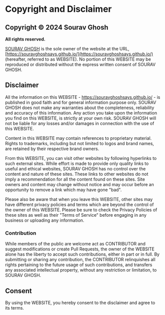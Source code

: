 # Copyright and Disclaimer


## Copyright &copy; 2024 Sourav Ghosh

**All rights reserved.**

[SOURAV GHOSH](https://www.linkedin.com/in/sourav92/) is the sole owner of the website at the URL, [https://souravghoshsays.github.io/](https://souravghoshsays.github.io/) (hereafter, referred to as WEBSITE). No portion of this WEBSITE may be reproduced or distributed without the express written consent of SOURAV GHOSH.


## Disclaimer

All the information on this WEBSITE - https://souravghoshsays.github.io/ - is published in good faith and for general information purpose only. SOURAV GHOSH does not make any warranties about the completeness, reliability and accuracy of this information. Any action you take upon the information you find on this WEBSITE, is strictly at your own risk. SOURAV GHOSH will not be liable for any losses and/or damages in connection with the use of this WEBSITE.

Content in this WEBSITE may contain references to proprietary material. Rights to trademarks, including but not limited to logos and brand names, are retained by their respective brand owners.

From this WEBSITE, you can visit other websites by following hyperlinks to such external sites. While effort is made to provide only quality links to useful and ethical websites, SOURAV GHOSH has no control over the content and nature of these sites. These links to other websites do not imply a recommendation for all the content found on these sites. Site owners and content may change without notice and may occur before an opportunity to remove a link which may have gone "bad".

Please also be aware that when you leave this WEBSITE, other sites may have different privacy policies and terms which are beyond the control of the owner of this WEBSITE. Please be sure to check the Privacy Policies of these sites as well as their "Terms of Service" before engaging in any business or uploading any information.


### Contribution

While members of the public are welcome act as CONTRIBUTOR and suggest modifications or create Pull Requests, the owner of the WEBSITE alone has the liberty to accept such contributions, either in part or in full. By submitting or sharing any contribution, the CONTRIBUTOR relinquishes all rights pertaining to the future usage of such contributions, and transfers any associated intellectual property, without any restriction or limitation, to SOURAV GHOSH.


## Consent

By using the WEBSITE, you hereby consent to the disclaimer and agree to its terms.

